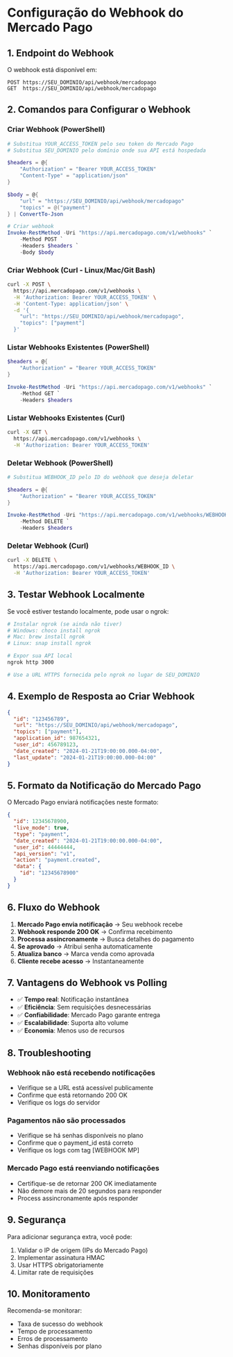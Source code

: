 # Configuração do Webhook do Mercado Pago

## 1. Endpoint do Webhook

O webhook está disponível em:
```
POST https://SEU_DOMINIO/api/webhook/mercadopago
GET  https://SEU_DOMINIO/api/webhook/mercadopago
```

## 2. Comandos para Configurar o Webhook

### Criar Webhook (PowerShell)

```powershell
# Substitua YOUR_ACCESS_TOKEN pelo seu token do Mercado Pago
# Substitua SEU_DOMINIO pelo domínio onde sua API está hospedada

$headers = @{
    "Authorization" = "Bearer YOUR_ACCESS_TOKEN"
    "Content-Type" = "application/json"
}

$body = @{
    "url" = "https://SEU_DOMINIO/api/webhook/mercadopago"
    "topics" = @("payment")
} | ConvertTo-Json

# Criar webhook
Invoke-RestMethod -Uri "https://api.mercadopago.com/v1/webhooks" `
    -Method POST `
    -Headers $headers `
    -Body $body
```

### Criar Webhook (Curl - Linux/Mac/Git Bash)

```bash
curl -X POST \
  https://api.mercadopago.com/v1/webhooks \
  -H 'Authorization: Bearer YOUR_ACCESS_TOKEN' \
  -H 'Content-Type: application/json' \
  -d '{
    "url": "https://SEU_DOMINIO/api/webhook/mercadopago",
    "topics": ["payment"]
  }'
```

### Listar Webhooks Existentes (PowerShell)

```powershell
$headers = @{
    "Authorization" = "Bearer YOUR_ACCESS_TOKEN"
}

Invoke-RestMethod -Uri "https://api.mercadopago.com/v1/webhooks" `
    -Method GET `
    -Headers $headers
```

### Listar Webhooks Existentes (Curl)

```bash
curl -X GET \
  https://api.mercadopago.com/v1/webhooks \
  -H 'Authorization: Bearer YOUR_ACCESS_TOKEN'
```

### Deletar Webhook (PowerShell)

```powershell
# Substitua WEBHOOK_ID pelo ID do webhook que deseja deletar

$headers = @{
    "Authorization" = "Bearer YOUR_ACCESS_TOKEN"
}

Invoke-RestMethod -Uri "https://api.mercadopago.com/v1/webhooks/WEBHOOK_ID" `
    -Method DELETE `
    -Headers $headers
```

### Deletar Webhook (Curl)

```bash
curl -X DELETE \
  https://api.mercadopago.com/v1/webhooks/WEBHOOK_ID \
  -H 'Authorization: Bearer YOUR_ACCESS_TOKEN'
```

## 3. Testar Webhook Localmente

Se você estiver testando localmente, pode usar o ngrok:

```bash
# Instalar ngrok (se ainda não tiver)
# Windows: choco install ngrok
# Mac: brew install ngrok
# Linux: snap install ngrok

# Expor sua API local
ngrok http 3000

# Use a URL HTTPS fornecida pelo ngrok no lugar de SEU_DOMINIO
```

## 4. Exemplo de Resposta ao Criar Webhook

```json
{
  "id": "123456789",
  "url": "https://SEU_DOMINIO/api/webhook/mercadopago",
  "topics": ["payment"],
  "application_id": 987654321,
  "user_id": 456789123,
  "date_created": "2024-01-21T19:00:00.000-04:00",
  "last_update": "2024-01-21T19:00:00.000-04:00"
}
```

## 5. Formato da Notificação do Mercado Pago

O Mercado Pago enviará notificações neste formato:

```json
{
  "id": 12345678900,
  "live_mode": true,
  "type": "payment",
  "date_created": "2024-01-21T19:00:00.000-04:00",
  "user_id": 44444444,
  "api_version": "v1",
  "action": "payment.created",
  "data": {
    "id": "12345678900"
  }
}
```

## 6. Fluxo do Webhook

1. **Mercado Pago envia notificação** → Seu webhook recebe
2. **Webhook responde 200 OK** → Confirma recebimento
3. **Processa assincronamente** → Busca detalhes do pagamento
4. **Se aprovado** → Atribui senha automaticamente
5. **Atualiza banco** → Marca venda como aprovada
6. **Cliente recebe acesso** → Instantaneamente

## 7. Vantagens do Webhook vs Polling

- ✅ **Tempo real**: Notificação instantânea
- ✅ **Eficiência**: Sem requisições desnecessárias
- ✅ **Confiabilidade**: Mercado Pago garante entrega
- ✅ **Escalabilidade**: Suporta alto volume
- ✅ **Economia**: Menos uso de recursos

## 8. Troubleshooting

### Webhook não está recebendo notificações
- Verifique se a URL está acessível publicamente
- Confirme que está retornando 200 OK
- Verifique os logs do servidor

### Pagamentos não são processados
- Verifique se há senhas disponíveis no plano
- Confirme que o payment_id está correto
- Verifique os logs com tag [WEBHOOK MP]

### Mercado Pago está reenviando notificações
- Certifique-se de retornar 200 OK imediatamente
- Não demore mais de 20 segundos para responder
- Process assincronamente após responder

## 9. Segurança

Para adicionar segurança extra, você pode:

1. Validar o IP de origem (IPs do Mercado Pago)
2. Implementar assinatura HMAC
3. Usar HTTPS obrigatoriamente
4. Limitar rate de requisições

## 10. Monitoramento

Recomenda-se monitorar:
- Taxa de sucesso do webhook
- Tempo de processamento
- Erros de processamento
- Senhas disponíveis por plano 